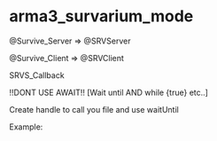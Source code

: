# arma3_survarium_mode
<span>
<p>@Survive_Server => @SRVServer</p>
<p>@Survive_Client => @SRVClient</p>
</span>

<span>
SRVS_Callback
<p>!!DONT USE AWAIT!! [Wait until AND while {true} etc..]</p>
<p>Create handle to call you file and use waitUntil</p>
<p>Example:</p>
</span>
</span>
